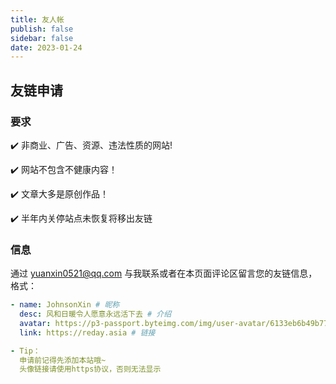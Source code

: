 ```yaml
---
title: 友人帐
publish: false
sidebar: false
date: 2023-01-24
---
```


<LinkList/>

## 友链申请

### 要求

✔️ 非商业、广告、资源、违法性质的网站!

✔️ 网站不包含不健康内容！

✔️ 文章大多是原创作品！

✔️ 半年内关停站点未恢复将移出友链

### 信息

通过 <a href="mailto:yuanxin0521@qq.com">yuanxin0521@qq.com</a> 与我联系或者在本页面评论区留言您的友链信息，格式：

```yaml
- name: JohnsonXin # 昵称
  desc: 风和日暖令人愿意永远活下去 # 介绍
  avatar: https://p3-passport.byteimg.com/img/user-avatar/6133eb6b49b7709241a07379f7f509c0~180x180.awebp # 头像
  link: https://reday.asia # 链接

- Tip：
  申请前记得先添加本站哦~
  头像链接请使用https协议，否则无法显示
```
